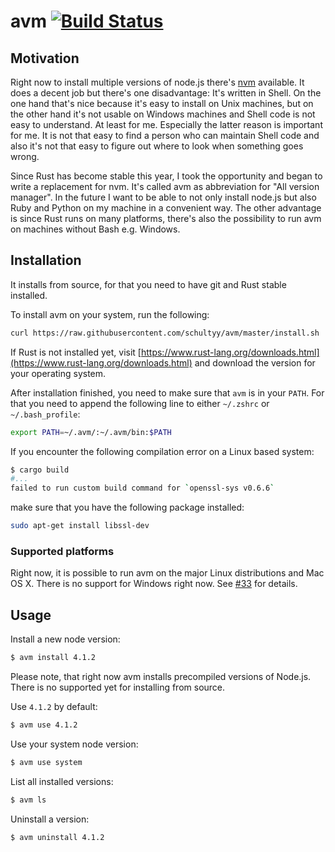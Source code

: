 # avm [![Build Status](https://travis-ci.org/schultyy/avm.svg)](https://travis-ci.org/schultyy/avm)

## Motivation

Right now to install multiple versions of node.js there's [nvm](https://github.com/creationix/nvm) available. It does a decent job but there's one disadvantage: It's written in Shell. On the one hand that's nice because it's easy to install on Unix machines, but on the other hand it's not usable on Windows machines and Shell code is not easy to understand. At least for me.
Especially the latter reason is important for me. It is not that easy to find a person who can maintain Shell code and also it's not that easy to figure out where to look when something goes wrong.

Since Rust has become stable this year, I took the opportunity and began to write a replacement for nvm. It's called avm as abbreviation for "All version manager". In the future I want to be able to not only install node.js but also Ruby and Python on my machine in a convenient way. The other advantage is since Rust runs on many platforms, there's also the possibility to run avm on machines without Bash e.g. Windows.

## Installation

It installs from source, for that you need to have git and Rust stable installed.

To install avm on your system, run the following:

```bash
curl https://raw.githubusercontent.com/schultyy/avm/master/install.sh | bash
```

If Rust is not installed yet, visit [https://www.rust-lang.org/downloads.html](https://www.rust-lang.org/downloads.html) and download the version for your operating system.

After installation finished, you need to make sure that `avm` is in your `PATH`. For that you need to append the following line to either `~/.zshrc` or `~/.bash_profile`:

```bash
export PATH=~/.avm/:~/.avm/bin:$PATH
```

If you encounter the following compilation error on a Linux based system:

```bash
$ cargo build
#...
failed to run custom build command for `openssl-sys v0.6.6`
```

make sure that you have the following package installed:

```bash
sudo apt-get install libssl-dev
```

### Supported platforms

Right now, it is possible to run avm on the major Linux distributions and Mac OS X. There is no support for Windows right now. See [#33](https://github.com/schultyy/avm/issues/33) for details.

## Usage

Install a new node version:

```bash
$ avm install 4.1.2
```

Please note, that right now avm installs precompiled versions of Node.js. There is no supported yet for installing from source.

Use `4.1.2` by default:
```bash
$ avm use 4.1.2
```
Use your system node version:

```bash
$ avm use system
```

List all installed versions:

```bash
$ avm ls
```

Uninstall a version:

```bash
$ avm uninstall 4.1.2
```

